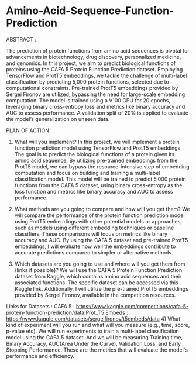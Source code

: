 # Amino-Acid-Sequence-Function-Prediction

ABSTRACT :

The prediction of protein functions from amino acid sequences is pivotal for advancements in
biotechnology, drug discovery, personalized medicine, and genomics. In this project, we aim to
predict biological functions of proteins using the CAFA 5 Protein Function Prediction dataset.
Employing TensorFlow and ProtT5 embeddings, we tackle the challenge of multi-label classification
by predicting 5,000 protein functions, selected due to computational constraints. Pre-trained ProtT5
embeddings provided by Sergei Fironov are utilized, bypassing the need for large-scale embedding
computation. The model is trained using a V100 GPU for 20 epochs, leveraging binary cross-entropy
loss and metrics like binary accuracy and AUC to assess performance. A validation split of 20% is
applied to evaluate the model’s generalization on unseen data.


PLAN OF ACTION :

1) What will you implement?
In this project, we will implement a protein function prediction model using TensorFlow and
ProtT5 embeddings. The goal is to predict the biological functions of a protein given its
amino acid sequence. By utilizing pre-trained embeddings from the ProtT5 model, we can
bypass the resource-intensive step of embedding computation and focus on building and
training a multi-label classification model. This model will be trained to predict 5,000 protein
functions from the CAFA 5 dataset, using binary cross-entropy as the loss function and
metrics like binary accuracy and AUC to assess performance.

2) What methods are you going to compare and how will you get them?
We will compare the performance of the protein function prediction model using ProtT5
embeddings with other potential models or approaches, such as models using different embedding
techniques or baseline classifiers. These comparisons will focus on metrics like binary accuracy and
AUC. By using the CAFA 5 dataset and pre-trained ProtT5 embeddings, I will evaluate how well the
embeddings contribute to accurate predictions compared to simpler or alternative methods.

3) Which datasets are you going to use and where will you get them from (links
if possible)?
We will use the CAFA 5 Protein Function Prediction dataset from Kaggle, which contains amino acid
sequences and their associated functions. The specific dataset can be accessed via this Kaggle link.
Additionally, I will utilize the pre-trained ProtT5 embeddings provided by Sergei Fironov, available in
the competition resources.


Links for Datasets :
CAFA 5 : https://www.kaggle.com/competitions/cafa-5-protein-function-prediction/data
Prot_T5 Embeds : https://www.kaggle.com/datasets/sergeifironov/t5embeds/data
4) What kind of experiment will you run and what will you measure (e.g., time,
score, p-value etc).
We will run experiments to train a multi-label classification model using the CAFA 5 dataset. And we
will be measuring Training time, Binary Accuracy, AUC(Area Under the Curve), Validation Loss, and
Early Stopping Performance. These are the metrics that will evaluate the model's performance and
efficiency.
